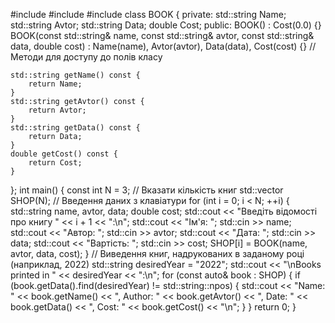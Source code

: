#include <iostream>
#include <vector>
#include <string>
class BOOK {
private:
    std::string Name;
    std::string Avtor;
    std::string Data;
    double Cost;
public:
    BOOK() : Cost(0.0) {}
    BOOK(const std::string& name, const std::string& avtor, const std::string& data, double cost)
        : Name(name), Avtor(avtor), Data(data), Cost(cost) {}
    // Методи для доступу до полів класу

    std::string getName() const {
        return Name;
    }
    std::string getAvtor() const {
        return Avtor;
    }
    std::string getData() const {
        return Data;
    }
    double getCost() const {
        return Cost;
    }
};
int main() {
    const int N = 3; // Вказати кількість книг
    std::vector<BOOK> SHOP(N);
    // Введення даних з клавіатури
    for (int i = 0; i < N; ++i) {
        std::string name, avtor, data;
        double cost;
        std::cout << "Введіть відомості про книгу " << i + 1 << ":\n";
        std::cout << "Ім'я: "; std::cin >> name;
        std::cout << "Автор: "; std::cin >> avtor;
        std::cout << "Дата: "; std::cin >> data;
        std::cout << "Вартість: "; std::cin >> cost;
        SHOP[i] = BOOK(name, avtor, data, cost);
    }
    // Виведення книг, надрукованих в заданому році (наприклад, 2022)
    std::string desiredYear = "2022";
    std::cout << "\nBooks printed in " << desiredYear << ":\n";
    for (const auto& book : SHOP) {
        if (book.getData().find(desiredYear) != std::string::npos) {
            std::cout << "Name: " << book.getName() << ", Author: " << book.getAvtor() << ", Date: " << book.getData() << ", Cost: " << book.getCost() << "\n";
        }
    }
    return 0;
}
